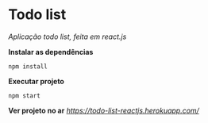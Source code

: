 # Todo list

*Aplicação todo list, feita em react.js*

**Instalar as dependências**

```npm install```

**Executar projeto**

```npm start```

**Ver projeto no ar**
*https://todo-list-reactjs.herokuapp.com/*